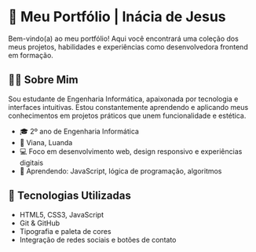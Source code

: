 # 🌟 Meu Portfólio | Inácia de Jesus

Bem-vindo(a) ao meu portfólio! Aqui você encontrará uma coleção dos meus projetos, habilidades e experiências como desenvolvedora frontend em formação.

## 👩‍💻 Sobre Mim

Sou estudante de Engenharia Informática, apaixonada por tecnologia e interfaces intuitivas. Estou constantemente aprendendo e aplicando meus conhecimentos em projetos práticos que unem funcionalidade e estética.

- 🎓 2º ano de Engenharia Informática
- 📍 Viana, Luanda
- 💻 Foco em desenvolvimento web, design responsivo e experiências digitais
- 🌱 Aprendendo: JavaScript, lógica de programação, algoritmos

## 🧰 Tecnologias Utilizadas

- HTML5, CSS3, JavaScript
- Git & GitHub
- Tipografia e paleta de cores
- Integração de redes sociais e botões de contato
